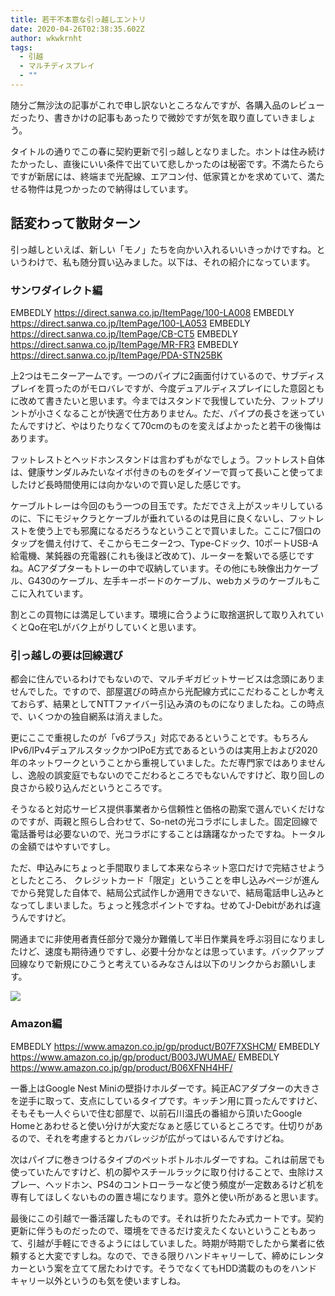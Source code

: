 ```yaml
---
title: 若干不本意な引っ越しエントリ
date: 2020-04-26T02:38:35.602Z
author: wkwkrnht
tags:
  - 引越
  - マルチディスプレイ
  - ""
---
```

随分ご無沙汰の記事がこれで申し訳ないところなんですが、各購入品のレビューだったり、書きかけの記事もあったりで微妙ですが気を取り直していきましょう。

タイトルの通りでこの春に契約更新で引っ越しとなりました。ホントは住み続けたかったし、直後にいい条件で出ていて悲しかったのは秘密です。不満たらたらですが新居には、終端まで光配線、エアコン付、低家賃とかを求めていて、満たせる物件は見つかったので納得はしています。

## 話変わって散財ターン

引っ越しといえば、新しい「モノ」たちを向かい入れるいいきっかけですね。というわけで、私も随分買い込みました。以下は、それの紹介になっています。

### サンワダイレクト編

EMBEDLY https://direct.sanwa.co.jp/ItemPage/100-LA008 EMBEDLY https://direct.sanwa.co.jp/ItemPage/100-LA053
EMBEDLY https://direct.sanwa.co.jp/ItemPage/CB-CT5 EMBEDLY https://direct.sanwa.co.jp/ItemPage/MR-FR3
EMBEDLY https://direct.sanwa.co.jp/ItemPage/PDA-STN25BK

上2つはモニターアームです。一つのパイプに2画面付けているので、サブディスプレイを買ったのがモロバレですが、今度デュアルディスプレイにした意図ともに改めて書きたいと思います。今まではスタンドで我慢していた分、フットプリントが小さくなることが快適で仕方ありません。ただ、パイプの長さを迷っていたんですけど、やはりたりなくて70cmのものを変えばよかったと若干の後悔はあります。

フットレストとヘッドホンスタンドは言わずもがなでしょう。フットレスト自体は、健康サンダルみたいなイボ付きのものをダイソーで買って長いこと使ってましたけど長時間使用には向かないので買い足した感じです。

ケーブルトレーは今回のもう一つの目玉です。ただでさえ上がスッキリしているのに、下にモジャクラとケーブルが垂れているのは見目に良くないし、フットレストを使う上でも邪魔になるだろうなということで買いました。ここに7個口のタップを備え付けて、そこからモニター2つ、Type-Cドック、10ポートUSB-A給電機、某鈍器の充電器(これも後ほど改めて)、ルーターを繋いでる感じですね。ACアダプターもトレーの中で収納しています。その他にも映像出力ケーブル、G430のケーブル、左手キーボードのケーブル、webカメラのケーブルもここに入れています。

割とこの買物には満足しています。環境に合うように取捨選択して取り入れていくとQo在宅Lがバク上がりしていくと思います。

### 引っ越しの要は回線選び

都会に住んでいるわけでもないので、マルチギガビットサービスは念頭にありませんでした。ですので、部屋選びの時点から光配線方式にこだわることしか考えておらず、結果としてNTTファイバー引込み済のものになりましたね。この時点で、いくつかの独自網系は消えました。

更にここで重視したのが「v6プラス」対応であるということです。もちろんIPv6/IPv4デュアルスタックかつIPoE方式であるというのは実用上および2020年のネットワークということから重視していました。ただ専門家ではありませんし、逸般の誤変庭でもないのでこだわるところでもないんですけど、取り回しの良さから絞り込んだというところです。

そうなると対応サービス提供事業者から信頼性と価格の勘案で選んでいくだけなのですが、両親と照らし合わせて、So-netの光コラボにしました。固定回線で電話番号は必要ないので、光コラボにすることは躊躇なかったですね。トータルの金額ではやすいですし。

ただ、申込みにちょっと手間取りまして本来ならネット窓口だけで完結させようとしたところ、  クレジットカード「限定」ということを申し込みページが進んでから発覚した自体で、結局公式試作しか適用できないで、結局電話申し込みとなってしまいました。ちょっと残念ポイントですね。せめてJ-Debitがあれば違うんですけど。

開通までに非使用者責任部分で幾分か難儀して半日作業員を呼ぶ羽目になりましたけど、速度も期待通りですし、必要十分かなとは思っています。バックアップ回線なりで新規にひこうと考えているみなさんは以下のリンクからお願いします。

<a href="//ck.jp.ap.valuecommerce.com/servlet/referral?sid=3464286&pid=886334828" rel="nofollow"><img src="//ad.jp.ap.valuecommerce.com/servlet/gifbanner?sid=3464286&pid=886334828" border="0"></a>

### Amazon編

EMBEDLY https://www.amazon.co.jp/gp/product/B07F7XSHCM/ EMBEDLY https://www.amazon.co.jp/gp/product/B003JWUMAE/
EMBEDLY https://www.amazon.co.jp/gp/product/B06XFNH4HF/

一番上はGoogle Nest Miniの壁掛けホルダーです。純正ACアダプターの大きさを逆手に取って、支点にしているタイプです。キッチン用に買ったんですけど、そもそも一人ぐらいで住む部屋で、以前石川温氏の番組から頂いたGoogle Homeとあわせると使い分けが大変だなぁと感じているところです。仕切りがあるので、それを考慮するとカバレッジが広がってはいるんですけどね。

次はパイプに巻きつけるタイプのペットボトルホルダーですね。これは前居でも使っていたんですけど、机の脚やスチールラックに取り付けることで、虫除けスプレー、ヘッドホン、PS4のコントローラーなど使う頻度が一定数あるけど机を専有してほしくないものの置き場になります。意外と使い所があると思います。

最後にこの引越で一番活躍したものです。それは折りたたみ式カートです。契約更新に伴うものだったので、環境をできるだけ変えたくないということもあって、引越が手軽にできるようにはしていました。時期が時期でしたから業者に依頼すると大変ですしね。なので、できる限りハンドキャリーして、締めにレンタカーという案を立てて居たわけです。そうでなくてもHDD満載のものをハンドキャリー以外というのも気を使いますしね。